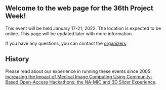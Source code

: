 ## Welcome to the web page for the 36th Project Week!

This event will be held January 17-21, 2022. The location is expected to be online. This page will be updated later with more information.

If you have any questions, you can contact the [organizers](../README.md#who-to-contact).

## History
Please read about our experience in running these events since 2005: [Increasing the Impact of Medical Image Computing Using
Community-Based Open-Access Hackathons: the NA-MIC and 3D Slicer Experience](http://perk.cs.queensu.ca/sites/perkd7.cs.queensu.ca/files/Kapur2016.pdf).
